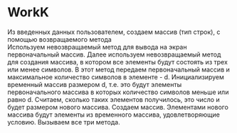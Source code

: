 # WorkK
Из введенных данных пользователем, создаем массив (тип строк), с помощью возвращаемого метода  
Используем невозвращаемый метод для вывода на экран первоначальный массив.
Далее используем невозвращаемый метод для создания массива, в котором все элементы будут состоять из трех или менее символов.
В этот метод передаем первоначальный массив и максимальное количество символов в элементе - d.
Инициализируем временный массив размером d, т.е. это будут элементы первоначального массива в которых количество символов меньше или равно d.
Считаем, сколько таких элементов получилось, это число и будет размером нового массива. Создаем массив.
Элементами нового массива будут элементы из временного массива, удовлетворяющие условию. 
Вызываем все три метода.